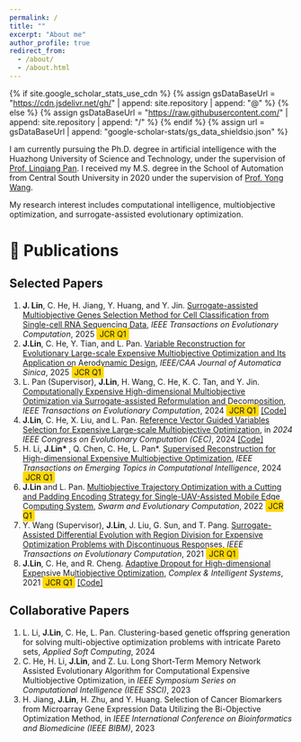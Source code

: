 ```yaml
---
permalink: /
title: ""
excerpt: "About me"
author_profile: true
redirect_from: 
  - /about/
  - /about.html
---
```


{% if site.google_scholar_stats_use_cdn %}
{% assign gsDataBaseUrl = "https://cdn.jsdelivr.net/gh/" | append: site.repository | append: "@" %}
{% else %}
{% assign gsDataBaseUrl = "https://raw.githubusercontent.com/" | append: site.repository | append: "/" %}
{% endif %}
{% assign url = gsDataBaseUrl | append: "google-scholar-stats/gs_data_shieldsio.json" %}

<span class='anchor' id='about-me'></span>

I am currently pursuing the Ph.D. degree in artificial intelligence with the Huazhong University of Science and Technology, under the supervision of [Prof. Linqiang Pan](http://faculty.hust.edu.cn/panlinqiang/zh_CN/index.htm). I received my M.S. degree in the School of Automation from Central South University in 2020 under the supervision of [Prof. Yong Wang](https://faculty.csu.edu.cn/wangyong/zh_CN/index.htm).

My research interest includes computational intelligence, multiobjective optimization, and surrogate-assisted evolutionary optimization. 
<!-- I have published more than 100 papers at the top international AI conferences with total <a href='https://scholar.google.com/citations?user=DhtAFkwAAAAJ'>google scholar citations <strong><span id='total_cit'>260000+</span></strong></a> (You can also use google scholar badge <a href='https://scholar.google.com/citations?user=DhtAFkwAAAAJ'><img src="https://img.shields.io/endpoint?url={{ url | url_encode }}&logo=Google%20Scholar&labelColor=f6f6f6&color=9cf&style=flat&label=citations"></a>). -->

<!--# 📖 Experiences  -->
<!--- *2021 – Now*, Doctor of Philosophy, Huazhong University of Science and Technology, Wuhan, China.  -->
<!--- *2020 – 2021*, Research Assistant, Southern University of Science and Technology, Shenzhen, China.  -->
<!--- *2017 – 2020*, Master of Engineering, Central South University, Changsha, China.  -->
<!--- *2013 – 2017*, Bachelor of Engineering, Tiangong University, Tianjin, China.  -->

<!-- # 🔥 News -->
<!-- - *2022.02*: &nbsp;🎉🎉 Lorem ipsum dolor sit amet, consectetur adipiscing elit. Vivamus ornare aliquet ipsum, ac tempus justo dapibus sit amet.  -->
<!-- - *2022.02*: &nbsp;🎉🎉 Lorem ipsum dolor sit amet, consectetur adipiscing elit. Vivamus ornare aliquet ipsum, ac tempus justo dapibus sit amet.  -->

# 📝 Publications 

## Selected Papers
<ol> 
<li> <b>J. Lin</b>, C. He, H. Jiang, Y. Huang, and Y. Jin. <a href="https://ieeexplore.ieee.org/document/10852178" target="_blank" rel="noopener noreferrer">Surrogate-assisted Multiobjective Genes Selection Method for Cell Classification from Single-cell RNA Sequencing Data</a>, <i>IEEE Transactions on Evolutionary Computation</i>, 2025  <span style="background-color: #FFD700; padding: 2px 5px; border-radius: 3px;"> JCR Q1</span> </li>
<li> <b>J.Lin</b>, C. He, Y. Tian, and L. Pan. <a href="https://ieeexplore.ieee.org/document/10869321" target="_blank" rel="noopener noreferrer">Variable Reconstruction for Evolutionary Large-scale Expensive Multiobjective Optimization and Its Application on Aerodynamic Design</a>, <i>IEEE/CAA Journal of Automatica Sinica</i>, 2025 <span style="background-color: #FFD700; padding: 2px 5px; border-radius: 3px;"> JCR Q1</span> </li>
 <li> L. Pan (Supervisor), <b>J.Lin</b>, H. Wang, C. He, K. C. Tan, and Y. Jin. <a href="https://ieeexplore.ieee.org/document/10477568" target="_blank" rel="noopener noreferrer">Computationally Expensive High-dimensional Multiobjective Optimization via Surrogate-assisted Reformulation and Decomposition</a>, <i>IEEE Transactions on Evolutionary Computation</i>, 2024 <span style="background-color: #FFD700; padding: 2px 5px; border-radius: 3px;"> JCR Q1</span> <a href="https://github.com/jqlincn/TP-SAEA">[Code]</a> </li>
 <li>  <b>J.Lin</b>, C. He, X. Liu, and L. Pan.  <a href="https://ieeexplore.ieee.org/document/10611889" target="_blank" rel="noopener noreferrer">Reference Vector Guided Variables Selection for Expensive Large-scale Multiobjective Optimization</a>, in <i>2024 IEEE Congress on Evolutionary Computation (CEC)</i>, 2024 <a href="https://github.com/jqlincn/RVSPSO">[Code]</a> </li>
 <li> H. Li, <b>J.Lin* </b>, Q. Chen, C. He, L. Pan*. <a href="https://ieeexplore.ieee.org/document/10428945" target="_blank" rel="noopener noreferrer">Supervised Reconstruction for High-dimensional Expensive Multiobjective Optimization</a>, <i>IEEE Transactions on Emerging Topics in Computational Intelligence</i>, 2024  <span style="background-color: #FFD700; padding: 2px 5px; border-radius: 3px;"> JCR Q1</span> </li>
 <li> <b>J.Lin</b> and L. Pan. <a href="https://www.sciencedirect.com/science/article/pii/S2210650222001316" target="_blank" rel="noopener noreferrer">Multiobjective Trajectory Optimization with a Cutting and Padding Encoding Strategy for Single-UAV-Assisted Mobile Edge Computing System</a>, <i>Swarm and Evolutionary Computation</i>, 2022  <span style="background-color: #FFD700; padding: 2px 5px; border-radius: 3px;"> JCR Q1</span> </li>
 <li> Y. Wang (Supervisor), <b>J.Lin</b>, J. Liu, G. Sun, and T. Pang. <a href="https://ieeexplore.ieee.org/document/9559391" target="_blank" rel="noopener noreferrer">Surrogate-Assisted Differential Evolution with Region Division for Expensive Optimization Problems with Discontinuous Responses</a>, <i>IEEE Transactions on Evolutionary Computation</i>, 2021 <span style="background-color: #FFD700; padding: 2px 5px; border-radius: 3px;"> JCR Q1</span> </li>
 <li> <b>J.Lin</b>, C. He, and R. Cheng. <a href="https://link.springer.com/article/10.1007/s40747-021-00362-5" target="_blank" rel="noopener noreferrer">Adaptive Dropout for High-dimensional Expensive Multiobjective Optimization</a>, <i>Complex & Intelligent Systems</i>, 2021  <span style="background-color: #FFD700; padding: 2px 5px; border-radius: 3px;"> JCR Q1</span> <a href="https://github.com/jqlincn/ADSAPSO">[Code]</a>  </li>
</ol>

## Collaborative Papers
<ol> 
 <li> L. Li, <b>J.Lin</b>, C. He, L. Pan. Clustering-based genetic offspring generation for solving multi-objective optimization problems with intricate Pareto sets, <i>Applied Soft Computing</i>, 2024    </li>
 <li> C. He, H. Li, <b>J.Lin</b>, and Z. Lu. Long Short-Term Memory Network Assisted Evolutionary Algorithm for Computational Expensive Multiobjective Optimization, in <i>IEEE Symposium Series on Computational Intelligence (IEEE SSCI)</i>, 2023   </li>
 <li> H. Jiang, <b>J.Lin</b>, H. Zhu, and Y. Huang. Selection of Cancer Biomarkers from Microarray Gene Expression Data Utilizing the Bi-Objective Optimization Method, in <i>IEEE International Conference on Bioinformatics and Biomedicine (IEEE BIBM)</i>, 2023   </li>
</ol>

<!-- <div class='paper-box'><div class='paper-box-image'><div><div class="badge">CVPR 2016</div><img src='images/500x300.png' alt="sym" width="100%"></div></div> -->
<!-- <div class='paper-box-text' markdown="1"> -->

<!-- [Deep Residual Learning for Image Recognition](https://openaccess.thecvf.com/content_cvpr_2016/papers/He_Deep_Residual_Learning_CVPR_2016_paper.pdf) -->

<!-- **Kaiming He**, Xiangyu Zhang, Shaoqing Ren, Jian Sun -->

<!-- [**Project**](https://scholar.google.com/citations?view_op=view_citation&hl=zh-CN&user=DhtAFkwAAAAJ&citation_for_view=DhtAFkwAAAAJ:ALROH1vI_8AC) <strong><span class='show_paper_citations' data='DhtAFkwAAAAJ:ALROH1vI_8AC'></span></strong> -->
<!-- - Lorem ipsum dolor sit amet, consectetur adipiscing elit. Vivamus ornare aliquet ipsum, ac tempus justo dapibus sit amet.  -->
<!-- </div> -->
<!-- </div> -->

<!-- - [Lorem ipsum dolor sit amet, consectetur adipiscing elit. Vivamus ornare aliquet ipsum, ac tempus justo dapibus sit amet](https://github.com), A, B, C, **CVPR 2020** -->

<!-- # 🎖 Honors and Awards -->
<!-- - *2021.10* Lorem ipsum dolor sit amet, consectetur adipiscing elit. Vivamus ornare aliquet ipsum, ac tempus justo dapibus sit amet.  -->
<!-- - *2021.09* Lorem ipsum dolor sit amet, consectetur adipiscing elit. Vivamus ornare aliquet ipsum, ac tempus justo dapibus sit amet.  -->

<!-- # 💬 Invited Talks -->
<!-- - *2021.06*, Lorem ipsum dolor sit amet, consectetur adipiscing elit. Vivamus ornare aliquet ipsum, ac tempus justo dapibus sit amet.  -->
<!-- - *2021.03*, Lorem ipsum dolor sit amet, consectetur adipiscing elit. Vivamus ornare aliquet ipsum, ac tempus justo dapibus sit amet.  \| [\[video\]](https://github.com/) -->

<!-- # 💻 Internships -->
<!-- - *2019.05 - 2020.02*, [Lorem](https://github.com/), China. -->

<!--# 📌 Professional Services  -->
<!--- **Reviewer for:**   <br>  -->
<!--  _IEEE Transactions on Evolutionary Computation_   <br>  -->
<!--  _Swarm and Evolutionary Computation_   <br>  -->
<!--  _Complex & Intelligent System_   <br>  -->

<!--- **Editor/PC Member for:**   <br>  -->
<!--  _Bio-inspired Computing: Theories and Applications_   <br>  -->
<!--  _IEEE Symposium on Computational Intelligence for Financial Engineering and Economics_   <br>  -->
